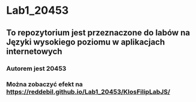 # Lab1_20453
## To repozytorium jest przeznaczone do labów na Języki wysokiego poziomu w aplikacjach internetowych
### Autorem jest 20453
### Można zobaczyć efekt na https://reddebil.github.io/Lab1_20453/KlosFilipLabJS/
